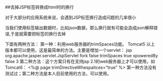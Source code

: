 ##去掉JSP标签转换成html时的换行


对于大部分的应用系统来说，会遇到JSP标签换行造成问题的几率很小

当我们使用标签输出数据时，比如json数据，那么换行就有可能会造成json解释错误,于是就需要把标签的换行去掉

下面有两种方法：
第一种：利用web服务器的trimSpaces功能。
Tomcat5 以上版本都可以使用，这是最简单的方法。主要是增加一个servlet：
<servlet>
<servlet-name>jsp</servlet-name>
<servlet-class>org.apache.jasper.servlet.JspServlet</servlet-class>
<init-param>
<param-name>fork</param-name>
<param-value>false</param-value>
</init-param>
<init-param>
<param-name>trimSpaces </param-name>
<param-value>true </param-value>
</init-param>
<init-param>
<param-name>xpoweredBy</param-name>
<param-value>false</param-value>
</init-param>
<load-on-startup>3</load-on-startup>
</servlet>
第二种方法：这个方案只有在支持jsp 2.1的web服务器上才可以使用，如Tomcat6：
<%@ page trimDirectiveWhespaitces=”true” %>
第一种方法没有测试过；第二种方法是本人目前使用的方法，可以使用。